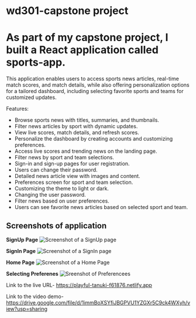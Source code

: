 # wd301-capstone project
# As part of my capstone project, I built a React application called sports-app.

This application enables users to access sports news articles, real-time match scores, and match details, while also offering personalization options for a tailored dashboard, including selecting favorite sports and teams for customized updates.

Features:
* Browse sports news with titles, summaries, and thumbnails.
* Filter news articles by sport with dynamic updates.
* View live scores, match details, and refresh scores.
* Personalize the dashboard by creating accounts and customizing preferences.
* Access live scores and trending news on the landing page.
* Filter news by sport and team selections.
* Sign-in and sign-up pages for user registration.
* Users can change their password.
* Detailed news article view with images and content.
* Preferences screen for sport and team selection.
* Customizing the theme to light or dark.
* Changing the user password.
* Filter news based on user preferences.
* Users can see favorite news articles based on selected sport and team.

## Screenshots of application
**SignUp Page**
![Screenshot of a SignUp page](https://drive.google.com/uc?export=view&id=1XHQnWrhdC1XY8aBwbMO6BBFgxECCK7bK)

**SignIn Page**
![Screenshot of a SignIn page](https://drive.google.com/uc?export=view&id=1y614j4stEyENvAIJP7OUYiUKfNqp7oP5)

**Home Page**
![Screenshot of a Home Page](https://drive.google.com/uc?export=view&id=1AJaGqfbp2exypN_jNfYbzachY0NBt01W)

**Selecting Preferenes**
![Sreenshot of Preferencees](https://drive.google.com/uc?export=view&id=1lqUE9Z5sw8AlD75hvZUiBflwQDu9N_st)

Link to the live URL- https://playful-tanuki-f61876.netlify.app

Link to the video demo- https://drive.google.com/file/d/1immBoXSYfiJBGPVU1YZGXr5C9ck4WXyh/view?usp=sharing